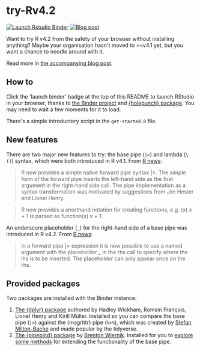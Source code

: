 
# try-Rv4.2

<!-- badges: start -->
[![Launch Rstudio Binder](http://mybinder.org/badge_logo.svg)](https://mybinder.org/v2/gh/matt-dray/try-Rv4.2/main?urlpath=rstudio)
[![Blog post](https://img.shields.io/badge/rostrum.blog-post-008900?labelColor=000000&logo=data%3Aimage%2Fgif%3Bbase64%2CR0lGODlhEAAQAPEAAAAAABWCBAAAAAAAACH5BAlkAAIAIf8LTkVUU0NBUEUyLjADAQAAACwAAAAAEAAQAAAC55QkISIiEoQQQgghRBBCiCAIgiAIgiAIQiAIgSAIgiAIQiAIgRAEQiAQBAQCgUAQEAQEgYAgIAgIBAKBQBAQCAKBQEAgCAgEAoFAIAgEBAKBIBAQCAQCgUAgEAgCgUBAICAgICAgIBAgEBAgEBAgEBAgECAgICAgECAQIBAQIBAgECAgICAgICAgECAQECAQICAgICAgICAgEBAgEBAgEBAgICAgICAgECAQIBAQIBAgECAgICAgIBAgECAQECAQIBAgICAgIBAgIBAgEBAgECAgECAgICAgICAgECAgECAgQIAAAQIKAAAh%2BQQJZAACACwAAAAAEAAQAAAC55QkIiESIoQQQgghhAhCBCEIgiAIgiAIQiAIgSAIgiAIQiAIgRAEQiAQBAQCgUAQEAQEgYAgIAgIBAKBQBAQCAKBQEAgCAgEAoFAIAgEBAKBIBAQCAQCgUAgEAgCgUBAICAgICAgIBAgEBAgEBAgEBAgECAgICAgECAQIBAQIBAgECAgICAgICAgECAQECAQICAgICAgICAgEBAgEBAgEBAgICAgICAgECAQIBAQIBAgECAgICAgIBAgECAQECAQIBAgICAgIBAgIBAgEBAgECAgECAgICAgICAgECAgECAgQIAAAQIKAAA7)](https://www.rostrum.blog/2022/06/01/try-r/)
<!-- badges: end -->

Want to try R v4.2 from the safety of your browser without installing anything? Maybe your organisation hasn't moved to >=v4.1 yet, but you want a chance to noodle around with it. 

Read more in [the accompanying blog post](https://www.rostrum.blog/2022/06/01/try-r/).

## How to

Click the 'launch binder' badge at the top of this README to launch RStudio in your browser, thanks to [the Binder project](https://mybinder.org/) and [{holepunch} package](https://github.com/karthik/holepunch). You may need to wait a few moments for it to load.

There's a simple introductory script in the `get-started.R` file.

## New features

There are two major new features to try: the base pipe (`|>`) and lambda (`\()`) syntax, which were both introduced in R v4.1. From [R news](https://cran.r-project.org/doc/manuals/r-devel/NEWS.html):

> R now provides a simple native forward pipe syntax |>. The simple form of the forward pipe inserts the left-hand side as the first argument in the right-hand side call. The pipe implementation as a syntax transformation was motivated by suggestions from Jim Hester and Lionel Henry.

> R now provides a shorthand notation for creating functions, e.g. \(x) x + 1 is parsed as function(x) x + 1.

An underscore placeholder (`_`) for the right-hand side of a base pipe was introduced in R v4.2. From [R news](https://cran.r-project.org/doc/manuals/r-devel/NEWS.html):

> In a forward pipe |> expression it is now possible to use a named argument with the placeholder _ in the rhs call to specify where the lhs is to be inserted. The placeholder can only appear once on the rhs.

## Provided packages

Two packages are installed with the Binder instance:

1. [The {dplyr} package](https://dplyr.tidyverse.org/) authored by Hadley Wickham, Romain François, Lionel Henry and Kirill Müller. Installed so you can compare the base pipe (`|>`) against the {magrittr} pipe (`%>%`), which was created by [Stefan Milton-Bache](https://stefanbache.dk/) and made popular by the tidyverse.
2. [The {pipebind} package](https://cran.r-project.org/package=pipebind) by [Brenton Wiernik](https://wiernik.org/). Installed for you to [explore some methods](https://github.com/bwiernik/pipebind/blob/main/README.md) for extending the functionality of the base pipe.

